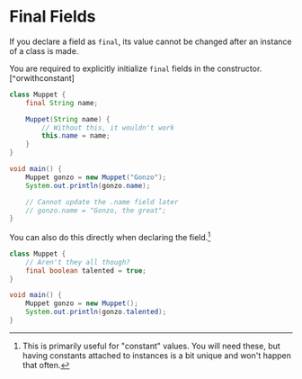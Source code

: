# Final Fields


If you declare a field as `final`, its value cannot be changed after an instance of a class is made.

You are required to explicitly initialize `final` fields in the constructor.[^orwithconstant]

```java
class Muppet {
    final String name;

    Muppet(String name) {
        // Without this, it wouldn't work
        this.name = name;
    }
}

void main() {
    Muppet gonzo = new Muppet("Gonzo");
    System.out.println(gonzo.name);

    // Cannot update the .name field later
    // gonzo.name = "Gonzo, the great";
}
```

You can also do this directly when declaring the field.[^constant]

```java
class Muppet {
    // Aren't they all though?
    final boolean talented = true;
}

void main() {
    Muppet gonzo = new Muppet();
    System.out.println(gonzo.talented);
}
```

[^constant]: This is primarily useful for "constant" values. You will need these, but
having constants attached to instances is a bit unique and won't happen that often.